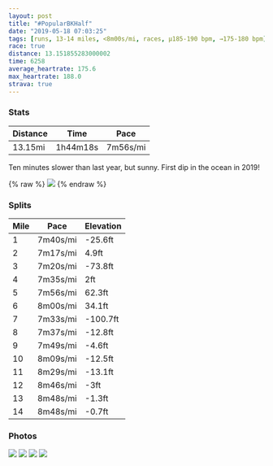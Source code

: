 ```yaml
---
layout: post
title: "#PopularBKHalf"
date: "2019-05-18 07:03:25"
tags: [runs, 13-14 miles, <8m00s/mi, races, μ185-190 bpm, →175-180 bpm]
race: true
distance: 13.151855283000002
time: 6258
average_heartrate: 175.6
max_heartrate: 188.0
strava: true
---
```


### Stats

| Distance | Time | Pace |
|----------|------|------|
|13.15mi|1h44m18s|7m56s/mi|

Ten minutes slower than last year, but sunny. First dip in the ocean in 2019!

{% raw %}
<img src='https://maps.googleapis.com/maps/api/staticmap?maptype=roadmap&path=enc:osfwFzxlbMzCi@vCMdBC|BW~EU`Fq@xA]`C_@bCUdFWZHNZPtAHdBGXONmI~EgJzGqKjG_QxK}BjA}AfAiB~@cC^k@PYVO`@?p@N^`@Nh@@lC]nAc@TUN]XwBLc@RU|AkAvAy@nCwBrAo@dAo@dDkC~CaBhCmBdSuLdB{@vCiB^B`A~@j@^v@FvAInAQlCKnBYdGi@r@AlCc@vD]xCI`EYf@BTTbA~Cd@jAd@lC`AdDVpAfClHj@jC~BlH`@jBzBjHLp@B`@IZOLYB[KWSWc@WmAa@_ES_AqAkCyAyBi@uAcAaEWeD_@kCg@eB]_Au@oAaAmAsBkBw@g@u@[qCc@mABeHzBk@DmAGcALoBbAu@j@uAr@kFvBu@d@qAVyCNaBd@yB|@wCx@kB|@i@j@mB|CuApDi@j@w@b@m@Lm@Ge@@aBr@_AFmASmCaA}@K[Di@Zc@b@Q^WtA@`AF|@J^Td@x@v@jCxAXVp@~@x@v@jC`Az@JdCFhAM|ACdCRh@Vl@d@fBrBt@h@`A`@jB|AlB~BV`@Tf@f@bBdArCp@nAx@`An@h@t@b@l@Nt@@l@Id@]p@w@\y@XgAVoCf@qBXe@hAsA`AqBt@gAr@w@x@c@z@KxA?vCNp@KhBw@j@e@fAsArAcAZMd@IbAA|@X`APhA?hBe@n@_@z@y@VAd@t@t@j@JZNx@N\rAdBpCrIx@~Al@j@n@Xn@LfA@xAYtAIl@c@|@MlDy@nCQdEc@|FaAjAI`MwAbCQvEw@hGw@nAGlHu@jG{@vCWlKyAlKy@zGs@rDi@nEWlDm@dAGjASpK}@dLoAlHs@z@SlAe@`AE`Ei@hE[hB[|AEbBYzNaBpAGbC[dCGtBg@|CKxCm@tHy@~G}@~AEhGu@bDUnPoBfAW|Ek@fJs@fDi@`Iq@lAQfAEfHv@vCj@tC\|BL|A`@bAJbCf@bGv@dDp@~ANp@\`@H~DNbAb@bABhDd@~DTpAR`Bf@hAPfDZz@f@~BH`C\lCz@VFvB?f@JjAKVFpAbAbA^p@~@d@dAJ`@LpAJdCBnCEnAOzBShBg@dCCpAOlAQtCArBMhASrFFRJN\JjCVpA?|@Ip@DJDHf@f@vGNzC&key=AIzaSyC1MId7bFpkLXNAaYhBSTb8jLyiSqzbDtM&size=800x800&markers=color:yellow|label:S|40.67144,-73.96254&markers=color:green|label:F|40.573130000000006,-73.9804399999999'>
{% endraw %}

### Splits

| Mile | Pace | Elevation |
|------|------|-----------|
|1|7m40s/mi|-25.6ft|
|2|7m17s/mi|4.9ft|
|3|7m20s/mi|-73.8ft|
|4|7m35s/mi|2ft|
|5|7m56s/mi|62.3ft|
|6|8m00s/mi|34.1ft|
|7|7m33s/mi|-100.7ft|
|8|7m37s/mi|-12.8ft|
|9|7m49s/mi|-4.6ft|
|10|8m09s/mi|-12.5ft|
|11|8m29s/mi|-13.1ft|
|12|8m46s/mi|-3ft|
|13|8m48s/mi|-1.3ft|
|14|8m48s/mi|-0.7ft|

### Photos
<img src='https://dgtzuqphqg23d.cloudfront.net/UgYf3XiKUDVl6CBcORmTB4pJvoZkl53rvD2zmubeW90-577x768.jpg'>

<img src='https://dgtzuqphqg23d.cloudfront.net/w0DKmTaEtm7k9VEHdbI315-DoGlfQddS211os-_QyVo-577x768.jpg'>

<img src='https://dgtzuqphqg23d.cloudfront.net/7Uf2xQ7BbC31lmzQSmadWpmmAt_0EU6akGPe9xmsTcQ-476x768.jpg'>

<img src='https://dgtzuqphqg23d.cloudfront.net/dq8cDc4eRMk5cfGfbe53kViCqleWdiLiF0_RjKxX364-576x768.jpg'>
